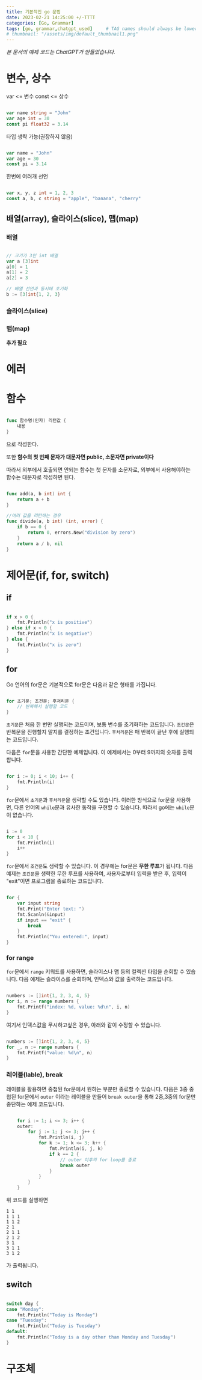 ```yaml
---
title: 기본적인 go 문법
date: 2023-02-21 14:25:00 +/-TTTT
categories: [Go, Grammar]
tags: [go, grammar,chatgpt_used]     # TAG names should always be lowercase
# thumbnail: "/assets/img/default_thumbnail1.png"
---
```


*본 문서의 예제 코드는 ChatGPT가 만들었습니다.*


# 변수, 상수


var <= 변수
const <= 상수

```go

var name string = "John"
var age int = 30
const pi float32 = 3.14

```

타입 생략 가능(권장하지 않음)

```go

var name = "John"
var age = 30
const pi = 3.14

```

한번에 여러개 선언

```go

var x, y, z int = 1, 2, 3
const a, b, c string = "apple", "banana", "cherry"

```

## 배열(array), 슬라이스(slice), 맵(map)

### 배열

```go

// 크기가 3인 int 배열
var a [3]int
a[0] = 1
a[1] = 2
a[2] = 3

// 배열 선언과 동시에 초기화
b := [3]int{1, 2, 3}
```

### 슬라이스(slice)

### 맵(map)

**추가 필요**


# 에러



# 함수


```go

func 함수명(인자) 리턴값 {
    내용
}

```


으로 작성한다.

또한 **함수의 첫 번째 문자가 대문자면 public, 소문자면 private이다**

따라서 외부에서 호출되면 안되는 함수는 첫 문자를 소문자로, 외부에서 사용해야하는 함수는 대문자로 작성하면 된다.


```go

func add(a, b int) int {
    return a + b
}

//여러 값을 리턴하는 경우
func divide(a, b int) (int, error) {
    if b == 0 {
        return 0, errors.New("division by zero")
    }
    return a / b, nil
}

```

# 제어문(if, for, switch)

## if

```go

if x > 0 {
    fmt.Println("x is positive")
} else if x < 0 {
    fmt.Println("x is negative")
} else {
    fmt.Println("x is zero")
}


```

## for

Go 언어의 for문은 기본적으로 for문은 다음과 같은 형태를 가집니다.

```go

for 초기문; 조건문; 후처리문 {
    // 반복해서 실행할 코드
}

```


`초기문`은 처음 한 번만 실행되는 코드이며, 보통 변수를 초기화하는 코드입니다. `조건문`은 반복문을 진행할지 말지를 결정하는 조건입니다. `후처리문`은 매 반복이 끝난 후에 실행되는 코드입니다.

다음은 `for`문을 사용한 간단한 예제입니다. 이 예제에서는 0부터 9까지의 숫자를 출력합니다.


```go

for i := 0; i < 10; i++ {
    fmt.Println(i)
}

```


`for`문에서 `초기문`과 `후처리문`을 생략할 수도 있습니다. 이러한 방식으로 for문을 사용하면, 다른 언어의 `while`문과 유사한 동작을 구현할 수 있습니다. 따라서 go에는 `while`문이 없습니다.


```go

i := 0
for i < 10 {
    fmt.Println(i)
    i++
}

```


`for`문에서 `조건문`도 생략할 수 있습니다. 이 경우에는 for문은 **무한 루프**가 됩니다. 다음 예제는 `조건문`을 생략한 무한 루프를 사용하여, 사용자로부터 입력을 받은 후, 입력이 "exit"이면 프로그램을 종료하는 코드입니다.


```go

for {
    var input string
    fmt.Print("Enter text: ")
    fmt.Scanln(&input)
    if input == "exit" {
        break
    }
    fmt.Println("You entered:", input)
}


```

### for range

`for`문에서 `range` 키워드를 사용하면, 슬라이스나 맵 등의 컬렉션 타입을 순회할 수 있습니다. 다음 예제는 슬라이스를 순회하며, 인덱스와 값을 출력하는 코드입니다.

```go

numbers := []int{1, 2, 3, 4, 5}
for i, n := range numbers {
    fmt.Printf("index: %d, value: %d\n", i, n)
}


```

여기서 인덱스값을 무시하고싶은 경우, 아래와 같이 수정할 수 있습니다.

```go

numbers := []int{1, 2, 3, 4, 5}
for _, n := range numbers {
    fmt.Printf("value: %d\n", n)
}

```




### 레이블(lable), break

레이블을 활용하면 중첩된 for문에서 원하는 부분만 종료할 수 있습니다. 다음은 3중 중첩된 for문에서 `outer` 이라는 레이블을 만들어 `break outer`을 통해 2중,3중의 for문만 중단하는 예제 코드입니다.

```go

	for i := 1; i <= 3; i++ {
	outer:
		for j := 1; j <= 3; j++ {
			fmt.Println(i, j)
			for k := 1; k <= 3; k++ {
				fmt.Println(i, j, k)
				if k == 2 {
					// outer 이후의 for loop를 종료
					break outer
				}
			}
		}
	}

```

위 코드를 실행하면 

```
1 1
1 1 1
1 1 2
2 1
2 1 1
2 1 2
3 1
3 1 1
3 1 2
```

가 출력됩니다.



### 

## switch

```go

switch day {
case "Monday":
    fmt.Println("Today is Monday")
case "Tuesday":
    fmt.Println("Today is Tuesday")
default:
    fmt.Println("Today is a day other than Monday and Tuesday")
}
```



# 구조체







